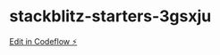 # stackblitz-starters-3gsxju

[Edit in Codeflow ⚡️](https://stackblitz.com/~/github.com/Shinsolmi/stackblitz-starters-3gsxju)